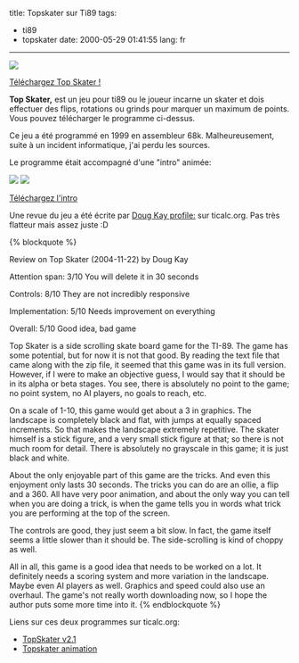 title: Topskater sur Ti89
tags:
  - ti89
  - topskater
date: 2000-05-29 01:41:55
lang: fr
---

![](topskater.gif)

[Téléchargez Top Skater !](topskater.zip)

**Top Skater,**  est un jeu pour ti89 ou le joueur incarne un skater et dois effectuer des flips, rotations ou grinds pour marquer un maximum de points. Vous pouvez télécharger le programme ci-dessus.

Ce jeu a été programmé en 1999 en assembleur 68k. Malheureusement, suite à un incident informatique, j'ai perdu les sources.

Le programme était accompagné d'une "intro" animée:

![](tpskaanim1.gif)
![](tpskaanim2.gif)

[Téléchargez l'intro](tpskanim.zip)

Une revue du jeu a été écrite par [Doug Kay profile:](http://www.ticalc.org/cgi-bin/acct-view.cgi?userid=5364) sur ticalc.org. Pas très flatteur mais assez juste :D


{% blockquote %}

Review on Top Skater (2004-11-22) by Doug Kay

Attention span: 3/10 You will delete it in 30 seconds

Controls: 8/10 They are not incredibly responsive

Implementation: 5/10 Needs improvement on everything

Overall: 5/10 Good idea, bad game

Top Skater is a side scrolling skate board game for the TI-89\. The game has some potential, but for now it is not that good. By reading the text file that came along with the zip file, it seemed that this game was in its full version. However, if I were to make an objective guess, I would say that it should be in its alpha or beta stages. You see, there is absolutely no point to the game; no point system, no AI players, no goals to reach, etc.

On a scale of 1-10, this game would get about a 3 in graphics. The landscape is completely black and flat, with jumps at equally spaced increments. So that makes the landscape extremely repetitive. The skater himself is a stick figure, and a very small stick figure at that; so there is not much room for detail. There is absolutely no grayscale in this game; it is just black and white.

About the only enjoyable part of this game are the tricks. And even this enjoyment only lasts 30 seconds. The tricks you can do are an ollie, a flip and a 360\. All have very poor animation, and about the only way you can tell when you are doing a trick, is when the game tells you in words what trick you are performing at the top of the screen.

The controls are good, they just seem a bit slow. In fact, the game itself seems a little slower than it should be. The side-scrolling is kind of choppy as well.

All in all, this game is a good idea that needs to be worked on a lot. It definitely needs a scoring system and more variation in the landscape. Maybe even AI players as well. Graphics and speed could also use an overhaul. The game's not really worth downloading now, so I hope the author puts some more time into it.
{% endblockquote %}

Liens sur ces deux programmes sur ticalc.org:

*   [TopSkater v2.1](http://www.ticalc.org/archives/files/fileinfo/100/10034.html)
*   [Topskater animation](http://www.ticalc.org/archives/files/fileinfo/113/11356.html)

